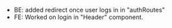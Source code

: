 - BE: added redirect once user logs in in "authRoutes"
- FE: Worked on login in "Header" component.
